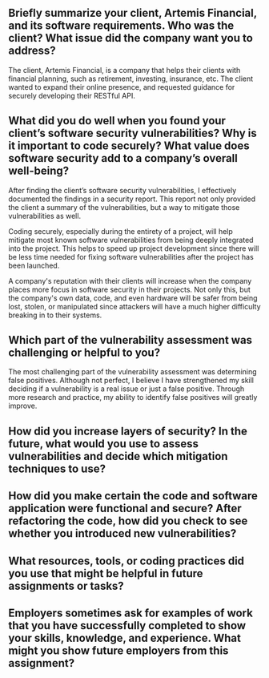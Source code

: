 ## Briefly summarize your client, Artemis Financial, and its software requirements. Who was the client? What issue did the company want you to address?

The client, Artemis Financial, is a company that helps their clients with financial planning, such as retirement, investing, insurance, etc. The client wanted to expand their online presence, and requested guidance for securely developing their RESTful API.

## What did you do well when you found your client’s software security vulnerabilities? Why is it important to code securely? What value does software security add to a company’s overall well-being?

After finding the client’s software security vulnerabilities, I effectively documented the findings in a security report. This report not only provided the client a summary of the vulnerabilities, but a way to mitigate those vulnerabilities as well.

Coding securely, especially during the entirety of a project, will help mitigate most known software vulnerabilities from being deeply integrated into the project. This helps to speed up project development since there will be less time needed for fixing software vulnerabilities after the project has been launched.

A company's reputation with their clients will increase when the company places more focus in software security in their projects. Not only this, but the company's own data, code, and even hardware will be safer from being lost, stolen, or manipulated since attackers will have a much higher difficulty breaking in to their systems. 

## Which part of the vulnerability assessment was challenging or helpful to you?

The most challenging part of the vulnerability assessment was determining false positives. Although not perfect, I believe I have strengthened my skill deciding if a vulnerability is a real issue or just a false positive. Through more research and practice, my ability to identify false positives will greatly improve.

## How did you increase layers of security? In the future, what would you use to assess vulnerabilities and decide which mitigation techniques to use?


## How did you make certain the code and software application were functional and secure? After refactoring the code, how did you check to see whether you introduced new vulnerabilities?


## What resources, tools, or coding practices did you use that might be helpful in future assignments or tasks?


## Employers sometimes ask for examples of work that you have successfully completed to show your skills, knowledge, and experience. What might you show future employers from this assignment?
